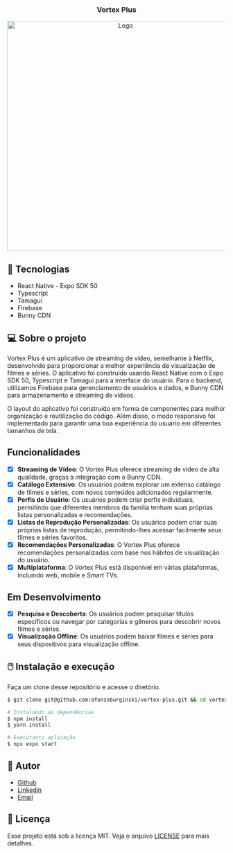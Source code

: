 
<h3 align= "center" fontSize="60px">
  Vortex Plus
</h3>

<p align="center">
    <img src="public/img/frontend.png" alt="Logo" height=530>
</p>

## :rocket: Tecnologias
-  React Native - Expo SDK 50
-  Typescript
-  Tamagui
-  Firebase
-  Bunny CDN

## 💻 Sobre o projeto

Vortex Plus é um aplicativo de streaming de vídeo, semelhante à Netflix, desenvolvido para proporcionar a melhor experiência de visualização de filmes e séries. O aplicativo foi construído usando React Native com o Expo SDK 50, Typescript e Tamagui para a interface do usuário. Para o backend, utilizamos Firebase para gerenciamento de usuários e dados, e Bunny CDN para armazenamento e streaming de vídeos.

O layout do aplicativo foi construído em forma de componentes para melhor organização e reutilização do código. Além disso, o modo responsivo foi implementado para garantir uma boa experiência do usuário em diferentes tamanhos de tela.

## Funcionalidades

- [x] **Streaming de Vídeo**: O Vortex Plus oferece streaming de vídeo de alta qualidade, graças à integração com o Bunny CDN.
- [x] **Catálogo Extensivo**: Os usuários podem explorar um extenso catálogo de filmes e séries, com novos conteúdos adicionados regularmente.
- [x] **Perfis de Usuário**: Os usuários podem criar perfis individuais, permitindo que diferentes membros da família tenham suas próprias listas personalizadas e recomendações.
- [x] **Listas de Reprodução Personalizadas**: Os usuários podem criar suas próprias listas de reprodução, permitindo-lhes acessar facilmente seus filmes e séries favoritos.
- [x] **Recomendações Personalizadas**: O Vortex Plus oferece recomendações personalizadas com base nos hábitos de visualização do usuário.
- [x] **Multiplataforma**: O Vortex Plus está disponível em várias plataformas, incluindo web, mobile e Smart TVs.

## Em Desenvolvimento

- [x] **Pesquisa e Descoberta**: Os usuários podem pesquisar títulos específicos ou navegar por categorias e gêneros para descobrir novos filmes e séries.
- [x] **Visualização Offline**: Os usuários podem baixar filmes e séries para seus dispositivos para visualização offline.

## :computer_mouse: Instalação e execução

Faça um clone desse repositório e acesse o diretório.

```bash
$ git clone git@github.com:afonsoburginski/vortex-plus.git && cd vortex-plus
```

```bash
# Instalando as dependências
$ npm install
$ yarn install

# Executanto aplicação
$ npx expo start
```

## :speech_balloon: Autor
-  [Github](https://github.com/afonsoburginski/)
-  [Linkedin](https://www.linkedin.com/in/afonsoburginski/)
-  [Email](mailto:afonsoburginski@gmail.com/)

## 📝 Licença

Esse projeto está sob a licença MIT. Veja o arquivo [LICENSE](LICENSE.md) para mais detalhes.
